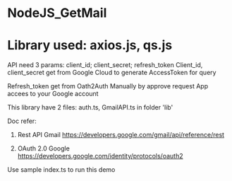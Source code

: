 # NodeJS_GetMail
# Library used: axios.js, qs.js
API need 3 params: client_id; client_secret; refresh_token
Client_id, client_secret get from Google Cloud to generate AccessToken for query

Refresh_token get from Oath2Auth Manually by approve request App accees to your Google account

This library have 2 files: auth.ts, GmailAPI.ts in folder 'lib'

Doc refer:
1. Rest API Gmail
https://developers.google.com/gmail/api/reference/rest

2. OAuth 2.0 Google
https://developers.google.com/identity/protocols/oauth2

Use sample index.ts to run this demo
